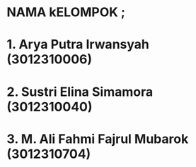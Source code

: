 # NAMA kELOMPOK ;
# 1. Arya Putra Irwansyah (3012310006)
# 2. Sustri Elina Simamora (3012310040)
# 3. M. Ali Fahmi Fajrul Mubarok (3012310704)